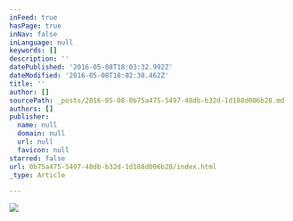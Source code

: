 ```yaml
---
inFeed: true
hasPage: true
inNav: false
inLanguage: null
keywords: []
description: ''
datePublished: '2016-05-08T18:03:32.992Z'
dateModified: '2016-05-08T18:02:38.462Z'
title: ''
author: []
sourcePath: _posts/2016-05-08-0b75a475-5497-48db-b32d-1d188d006b28.md
authors: []
publisher:
  name: null
  domain: null
  url: null
  favicon: null
starred: false
url: 0b75a475-5497-48db-b32d-1d188d006b28/index.html
_type: Article

---
```

![](https://the-grid-user-content.s3-us-west-2.amazonaws.com/465accfa-6cec-4173-a27b-eb7f7d3e1ab0.jpg)